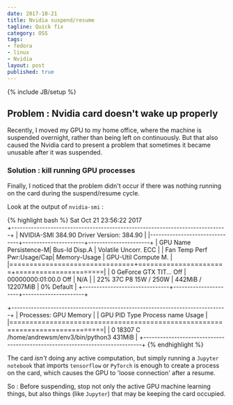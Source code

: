 ```yaml
---
date: 2017-10-21
title: Nvidia suspend/resume
tagline: Quick fix
category: OSS
tags:
- fedora
- linux
- Nvidia
layout: post
published: true
---
```

{% include JB/setup %}

## Problem : Nvidia card doesn't wake up properly

Recently, I moved my GPU to my home office, where the machine is suspended overnight, rather
than being left on continuously.  But that also caused the Nvidia card to present a 
problem that sometimes it became unusable after it was suspended.

### Solution : kill running GPU processes

Finally, I noticed that the problem didn't occur if there was nothing running
on the card during the suspend/resume cycle.

Look at the output of ```nvidia-smi``` :

{% highlight bash %}
Sat Oct 21 23:56:22 2017       
+-----------------------------------------------------------------------------+
| NVIDIA-SMI 384.90                 Driver Version: 384.90                    |
|-------------------------------+----------------------+----------------------+
| GPU  Name        Persistence-M| Bus-Id        Disp.A | Volatile Uncorr. ECC |
| Fan  Temp  Perf  Pwr:Usage/Cap|         Memory-Usage | GPU-Util  Compute M. |
|===============================+======================+======================|
|   0  GeForce GTX TIT...  Off  | 00000000:01:00.0 Off |                  N/A |
| 22%   37C    P8    15W / 250W |    442MiB / 12207MiB |      0%      Default |
+-------------------------------+----------------------+----------------------+
                                                                               
+-----------------------------------------------------------------------------+
| Processes:                                                       GPU Memory |
|  GPU       PID   Type   Process name                             Usage      |
|=============================================================================|
|    0     18307      C   /home/andrewsm/env3/bin/python3              431MiB |
+-----------------------------------------------------------------------------+
{% endhighlight %}

The card *isn't* doing any active computation, but simply running 
a ```Jupyter notebook``` that imports ```tensorflow``` or ```PyTorch``` is enough 
to create a process on the card, which causes the GPU to 'loose connection' after a 
resume.

So : Before suspending, stop not only the active GPU machine learning things, but
also things (like ```Jupyter```) that may be keeping the card occupied.


